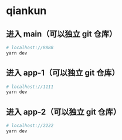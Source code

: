 # qiankun

## 进入 main（可以独立 git 仓库）

```sh
# localhost://8888
yarn dev
```

## 进入 app-1（可以独立 git 仓库）

```sh
# localhost://1111
yarn dev
```

## 进入 app-2（可以独立 git 仓库）

```sh
# localhost://2222
yarn dev
```

